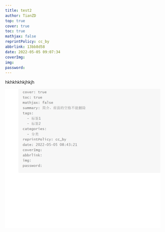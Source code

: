 ```yaml
---
title: test2
author: TianZD
top: true
cover: true
toc: true
mathjax: false
reprintPolicy: cc_by
abbrlink: 13bb8d58
date: 2022-05-05 09:07:34
coverImg:
img:
password:
---
```


hkhkhkhkjhkjh



![](assets/test2/image-20220505084503440.png)

